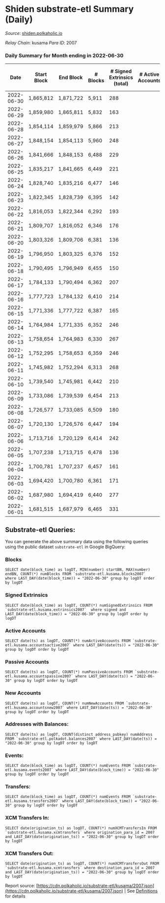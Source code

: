 # Shiden substrate-etl Summary (Daily)

_Source_: [shiden.polkaholic.io](https://shiden.polkaholic.io)

*Relay Chain*: kusama
*Para ID*: 2007



### Daily Summary for Month ending in 2022-06-30


| Date | Start Block | End Block | # Blocks | # Signed Extrinsics (total) | # Active Accounts | # Passive | # New | # Addresses with Balances | # Events | # Transfers | # XCM Transfers In | # XCM Transfers Out | Issues | 
| ---- | ----------- | --------- | -------- | --------------------------- | ----------------- | --------- | ----- | ------------------------- | -------- | ----------- | ------------------ | ------------------- | ------ |
| 2022-06-30 | 1,865,812 | 1,871,722 | 5,911 | 288 |  |  |  | 554,344 | 62,692 | 7,121 ($66,345.63) |   |   |  |
| 2022-06-29 | 1,859,980 | 1,865,811 | 5,832 | 163 |  |  |  |  | 53,170 | 6,526 ($70,150.11) |   |   |  |
| 2022-06-28 | 1,854,114 | 1,859,979 | 5,866 | 213 |  |  |  |  | 58,306 | 7,120 ($163,266.28) |   | 3 ($33.24) |  |
| 2022-06-27 | 1,848,154 | 1,854,113 | 5,960 | 248 |  |  |  |  | 63,106 | 7,941 ($212,372.56) | 4 ($0.20) | 4 ($11.06) |  |
| 2022-06-26 | 1,841,666 | 1,848,153 | 6,488 | 229 |  |  |  |  | 66,458 | 7,892 ($423,860.72) |   |   |  |
| 2022-06-25 | 1,835,217 | 1,841,665 | 6,449 | 221 |  |  |  |  | 65,563 | 8,009 ($691,914.40) | 2 ($23.67) | 2 ($11.38) |  |
| 2022-06-24 | 1,828,740 | 1,835,216 | 6,477 | 146 |  |  |  |  | 61,560 | 7,402 ($397,926.38) | 6 ($64.37) | 9 ($53.28) |  |
| 2022-06-23 | 1,822,345 | 1,828,739 | 6,395 | 142 |  |  |  |  | 54,487 | 6,814 ($26,849.93) | 1 ($15.97) | 3 ($5.91) |  |
| 2022-06-22 | 1,816,053 | 1,822,344 | 6,292 | 193 |  |  |  |  | 61,791 | 7,239 ($23,226.77) |   | 1 (-) |  |
| 2022-06-21 | 1,809,707 | 1,816,052 | 6,346 | 176 |  |  |  |  | 58,005 | 7,056 ($391,169.49) |   |   |  |
| 2022-06-20 | 1,803,326 | 1,809,706 | 6,381 | 136 |  |  |  |  | 58,911 | 7,105 ($639,555.52) |   |   |  |
| 2022-06-19 | 1,796,950 | 1,803,325 | 6,376 | 152 |  |  |  |  | 61,975 | 7,268 ($151,960.27) |   |   |  |
| 2022-06-18 | 1,790,495 | 1,796,949 | 6,455 | 150 |  |  |  |  | 96,111 | 9,128 ($461,990.62) |   |   |  |
| 2022-06-17 | 1,784,133 | 1,790,494 | 6,362 | 207 |  |  |  |  | 68,985 | 7,251 ($511,523.53) |   |   |  |
| 2022-06-16 | 1,777,723 | 1,784,132 | 6,410 | 214 |  |  |  |  | 70,057 | 7,848 ($115,301.43) |   |   |  |
| 2022-06-15 | 1,771,336 | 1,777,722 | 6,387 | 165 |  |  |  |  | 89,729 | 8,669 ($21,866.80) |   |   |  |
| 2022-06-14 | 1,764,984 | 1,771,335 | 6,352 | 246 |  |  |  |  | 87,503 | 8,007 ($84,073.02) | 1 ($0.48) |   |  |
| 2022-06-13 | 1,758,654 | 1,764,983 | 6,330 | 267 |  |  |  |  | 88,666 | 8,064 ($148,669.93) | 1 ($2,647.07) |   |  |
| 2022-06-12 | 1,752,295 | 1,758,653 | 6,359 | 246 |  |  |  |  | 72,655 | 8,147 ($83,793.49) |   |   |  |
| 2022-06-11 | 1,745,982 | 1,752,294 | 6,313 | 268 |  |  |  |  | 67,864 | 7,486 ($112,961.41) |   |   |  |
| 2022-06-10 | 1,739,540 | 1,745,981 | 6,442 | 210 |  |  |  |  | 56,576 | 7,100 ($66,623.45) |   | 6 ($0.25) |  |
| 2022-06-09 | 1,733,086 | 1,739,539 | 6,454 | 213 |  |  |  |  | 54,250 | 6,713 ($19,740.60) |   |   |  |
| 2022-06-08 | 1,726,577 | 1,733,085 | 6,509 | 180 |  |  |  | 551,398 | 58,712 | 6,747 ($30,990.19) |   |   |  |
| 2022-06-07 | 1,720,130 | 1,726,576 | 6,447 | 194 |  |  |  |  | 59,983 | 6,830 ($98,788.71) |   |   |  |
| 2022-06-06 | 1,713,716 | 1,720,129 | 6,414 | 242 |  |  |  |  | 70,413 | 8,629 ($137,037.66) |   |   |  |
| 2022-06-05 | 1,707,238 | 1,713,715 | 6,478 | 136 |  |  |  |  | 98,481 | 7,026 ($85,241.20) |   |   |  |
| 2022-06-04 | 1,700,781 | 1,707,237 | 6,457 | 161 |  |  |  |  | 105,215 | 6,699 ($54,576.23) |   |   |  |
| 2022-06-03 | 1,694,420 | 1,700,780 | 6,361 | 171 |  |  |  |  | 53,670 | 6,774 ($315,089.64) |   |   |  |
| 2022-06-02 | 1,687,980 | 1,694,419 | 6,440 | 277 |  |  |  |  | 51,738 | 6,630 ($80,213.16) | 4 ($19.05) | 9 ($1.02) |  |
| 2022-06-01 | 1,681,515 | 1,687,979 | 6,465 | 331 |  |  |  |  | 75,122 | 8,165 ($287,010.74) |   |   |  |

## Substrate-etl Queries:
You can generate the above summary data using the following queries using the public dataset `substrate-etl` in Google BigQuery:


### Blocks
```
SELECT date(block_time) as logDT, MIN(number) startBN, MAX(number) endBN, COUNT(*) numBlocks FROM `substrate-etl.kusama.blocks2007`  where LAST_DAY(date(block_time)) = "2022-06-30" group by logDT order by logDT
```


### Signed Extrinsics
```
SELECT date(block_time) as logDT, COUNT(*) numSignedExtrinsics FROM `substrate-etl.kusama.extrinsics2007`  where signed and LAST_DAY(date(block_time)) = "2022-06-30" group by logDT order by logDT
```


### Active Accounts
```
SELECT date(ts) as logDT, COUNT(*) numActiveAccounts FROM `substrate-etl.kusama.accountsactive2007` where LAST_DAY(date(ts)) = "2022-06-30" group by logDT order by logDT
```


### Passive Accounts
```
SELECT date(ts) as logDT, COUNT(*) numPassiveAccounts FROM `substrate-etl.kusama.accountspassive2007` where LAST_DAY(date(ts)) = "2022-06-30" group by logDT order by logDT
```


### New Accounts
```
SELECT date(ts) as logDT, COUNT(*) numNewAccounts FROM `substrate-etl.kusama.accountsnew2007` where LAST_DAY(date(ts)) = "2022-06-30" group by logDT order by logDT
```


### Addresses with Balances:
```
SELECT date(ts) as logDT, COUNT(distinct address_pubkey) numAddress FROM `substrate-etl.polkadot.balances2007` where LAST_DAY(date(ts)) = "2022-06-30" group by logDT order by logDT
```


### Events:
```
SELECT date(block_time) as logDT, COUNT(*) numEvents FROM `substrate-etl.kusama.events2007` where LAST_DAY(date(block_time)) = "2022-06-30" group by logDT order by logDT
```


### Transfers:
```
SELECT date(block_time) as logDT, COUNT(*) numEvents FROM `substrate-etl.kusama.transfers2007` where LAST_DAY(date(block_time)) = "2022-06-30" group by logDT order by logDT
```


### XCM Transfers In:
```
SELECT date(origination_ts) as logDT, COUNT(*) numXCMTransfersIn FROM `substrate-etl.kusama.xcmtransfers` where origination_para_id = 2007 and LAST_DAY(date(origination_ts)) = "2022-06-30" group by logDT order by logDT
```


### XCM Transfers Out:
```
SELECT date(origination_ts) as logDT, COUNT(*) numXCMTransfersOut FROM `substrate-etl.kusama.xcmtransfers` where destination_para_id = 2007 and LAST_DAY(date(origination_ts)) = "2022-06-30" group by logDT order by logDT
```



Report source: [https://cdn.polkaholic.io/substrate-etl/kusama/2007.json](https://cdn.polkaholic.io/substrate-etl/kusama/2007.json) | See [Definitions](/DEFINITIONS.md) for details
